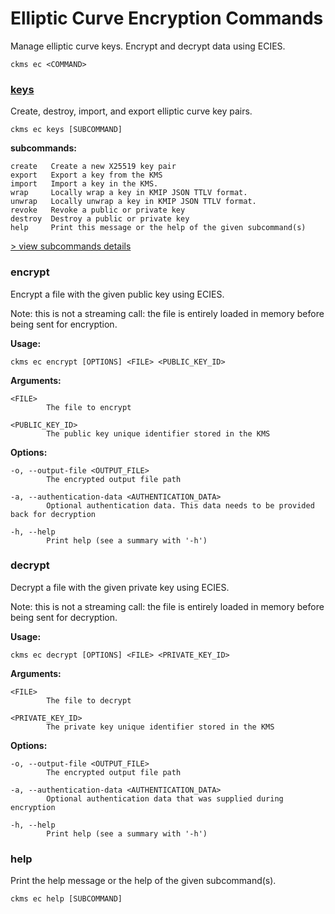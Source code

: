 # Elliptic Curve Encryption Commands

Manage elliptic curve keys. Encrypt and decrypt data using ECIES.

```
ckms ec <COMMAND>
```

### [keys](./keys.md)

Create, destroy, import, and export elliptic curve key pairs.

```
ckms ec keys [SUBCOMMAND]
```

**subcommands:**

```
create   Create a new X25519 key pair
export   Export a key from the KMS
import   Import a key in the KMS.
wrap     Locally wrap a key in KMIP JSON TTLV format.
unwrap   Locally unwrap a key in KMIP JSON TTLV format.
revoke   Revoke a public or private key
destroy  Destroy a public or private key
help     Print this message or the help of the given subcommand(s)
```

[> view subcommands details](./keys.md)

### encrypt

Encrypt a file with the given public key using ECIES.

Note: this is not a streaming call: the file is entirely loaded in memory before being sent for encryption.

**Usage:**
```
ckms ec encrypt [OPTIONS] <FILE> <PUBLIC_KEY_ID>
```

**Arguments:**
```
<FILE>
        The file to encrypt

<PUBLIC_KEY_ID>
        The public key unique identifier stored in the KMS
```

**Options:**
```
-o, --output-file <OUTPUT_FILE>
        The encrypted output file path

-a, --authentication-data <AUTHENTICATION_DATA>
        Optional authentication data. This data needs to be provided back for decryption

-h, --help
        Print help (see a summary with '-h')
```

### decrypt

Decrypt a file with the given private key using ECIES.

Note: this is not a streaming call: the file is entirely loaded in memory before being sent for decryption.

**Usage:**
```
ckms ec decrypt [OPTIONS] <FILE> <PRIVATE_KEY_ID>
```

**Arguments:**
```
<FILE>
        The file to decrypt

<PRIVATE_KEY_ID>
        The private key unique identifier stored in the KMS
```

**Options:**
```
-o, --output-file <OUTPUT_FILE>
        The encrypted output file path

-a, --authentication-data <AUTHENTICATION_DATA>
        Optional authentication data that was supplied during encryption

-h, --help
        Print help (see a summary with '-h')
```

### help

Print the help message or the help of the given subcommand(s).

```
ckms ec help [SUBCOMMAND]
```

